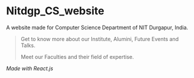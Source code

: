 # Nitdgp_CS_website
A website made for Computer Science Department of NIT Durgapur, India.

>Get to know more about our Institute, Alumini, Future Events and Talks.
>
>Meet our Faculties and their field of expertise.

*Made with React.js*
